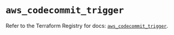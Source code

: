 # `aws_codecommit_trigger`

Refer to the Terraform Registry for docs: [`aws_codecommit_trigger`](https://registry.terraform.io/providers/hashicorp/aws/5.52.0/docs/resources/codecommit_trigger).
